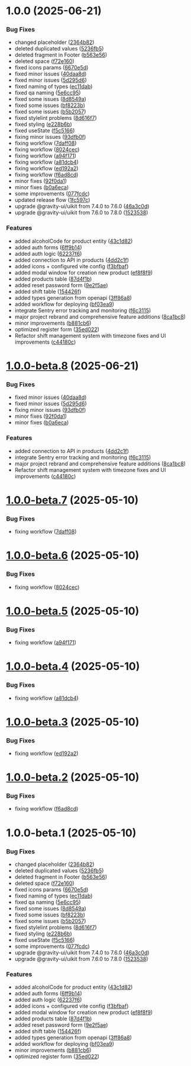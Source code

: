 # 1.0.0 (2025-06-21)


### Bug Fixes

* changed placeholder ([2364b82](https://github.com/thevladbog/cider-code-frontend/commit/2364b82e6c426f51dccd5a711e191ed333f2bea2))
* deleted duplicated values ([5236fb5](https://github.com/thevladbog/cider-code-frontend/commit/5236fb51322d33f5dfe3f4ad2ab175d93ceeb334))
* deleted fragment in Footer ([b563e56](https://github.com/thevladbog/cider-code-frontend/commit/b563e56cd3508cf054ec92f8bc6d95be154b5781))
* deleted space ([f72e160](https://github.com/thevladbog/cider-code-frontend/commit/f72e1604e7c4709a5ed98f8923e20a256a9a185f))
* fixed icons params ([6670e5d](https://github.com/thevladbog/cider-code-frontend/commit/6670e5d873a3e82f0dbeca518a22a0856e4eea30))
* fixed minor issues ([40daa8d](https://github.com/thevladbog/cider-code-frontend/commit/40daa8d568043fecc5ca6853a147b3c883ccaefa))
* fixed minor issues ([5d295d6](https://github.com/thevladbog/cider-code-frontend/commit/5d295d656bd207bd8d95695b2ddb223c75161213))
* fixed naming of types ([ec11dab](https://github.com/thevladbog/cider-code-frontend/commit/ec11dab3e80289f5403f52726bd404360b356b85))
* fixed qa naming ([5e6cc95](https://github.com/thevladbog/cider-code-frontend/commit/5e6cc957e464a899764f720a2eb0e6ff49cede32))
* fixed some issues ([8d8549a](https://github.com/thevladbog/cider-code-frontend/commit/8d8549aea9f44013c078cf839524dcafaac6d0e2))
* fixed some issues ([bf8223b](https://github.com/thevladbog/cider-code-frontend/commit/bf8223b3e9e8ff0bd0b2e09e3d27c9d062ea4c60))
* fixed some issues ([b5b2057](https://github.com/thevladbog/cider-code-frontend/commit/b5b20571ec3a0a1412b0930e6cb9cd4e8355dc41))
* fixed stylelint problems ([8d616f7](https://github.com/thevladbog/cider-code-frontend/commit/8d616f748fff7281f5760bc2865caa68c2f44396))
* fixed styling ([e228b6b](https://github.com/thevladbog/cider-code-frontend/commit/e228b6be35cd259642f0bf721e0ed96e1427ca8e))
* fixed useState ([f5c5166](https://github.com/thevladbog/cider-code-frontend/commit/f5c5166bac605f896d1d2f4768bd7b115ce06b2c))
* fixing minor issues ([93dfb0f](https://github.com/thevladbog/cider-code-frontend/commit/93dfb0f774962f904a9928a6e1944ab0f709d2f2))
* fixing workflow ([7daff08](https://github.com/thevladbog/cider-code-frontend/commit/7daff08d282dc3649d53baed82c53a18195f2e89))
* fixing workflow ([8024cec](https://github.com/thevladbog/cider-code-frontend/commit/8024cec50e1c5c10a42849ff6396f85dde14e612))
* fixing workflow ([a94f171](https://github.com/thevladbog/cider-code-frontend/commit/a94f17115fc9e5bb294ef2ad519f9fc1180bfb34))
* fixing workflow ([a81dcb4](https://github.com/thevladbog/cider-code-frontend/commit/a81dcb4bbaa1fc910463eb36a7e9804be4d49452))
* fixing workflow ([ed192a2](https://github.com/thevladbog/cider-code-frontend/commit/ed192a2ee3b85e3a1b36c610966eafb790eac37c))
* fixing workflow ([f6ad8cd](https://github.com/thevladbog/cider-code-frontend/commit/f6ad8cd2d322ac3d13fcd24278db5e068278504c))
* minor fixes ([92f0da1](https://github.com/thevladbog/cider-code-frontend/commit/92f0da1211fd90884324a1b27e10e54b6c3410a6))
* minor fixes ([b0a6eca](https://github.com/thevladbog/cider-code-frontend/commit/b0a6eca30ce587ef81f9bbbdf9bf184b829e0a93))
* some improvements ([077fcdc](https://github.com/thevladbog/cider-code-frontend/commit/077fcdc72d2dba6d89502479f53fd4a19ecb5680))
* updated release flow ([1fc597c](https://github.com/thevladbog/cider-code-frontend/commit/1fc597c475e167d4d49e9b632fbe72a47c377240))
* upgrade @gravity-ui/uikit from 7.4.0 to 7.6.0 ([46a3c0d](https://github.com/thevladbog/cider-code-frontend/commit/46a3c0d1bd2307b8b0838eb3da75500a4c4592fe))
* upgrade @gravity-ui/uikit from 7.6.0 to 7.8.0 ([1523538](https://github.com/thevladbog/cider-code-frontend/commit/1523538c2b2553c08d7396e376e3eb75449c728d))


### Features

* added alcoholCode for product entity ([43c1d82](https://github.com/thevladbog/cider-code-frontend/commit/43c1d826fbf3b612f0b816e41ed74b34d693d18f))
* added auth forms ([6ff9b14](https://github.com/thevladbog/cider-code-frontend/commit/6ff9b147b5e3f29198d602c70136039f269106ab))
* added auth logic ([62237f6](https://github.com/thevladbog/cider-code-frontend/commit/62237f60e9452e942da9779d06c6ef15c2bf44f7))
* added connection to API in products ([4dd2c1f](https://github.com/thevladbog/cider-code-frontend/commit/4dd2c1f95a9c340987a69ed8fbfa80f29384b061))
* added icons + configured vite config ([f3bfbaf](https://github.com/thevladbog/cider-code-frontend/commit/f3bfbaff129f9ca78f414f7b0181f3b2af8ac67e))
* added modal window for creation new product ([ef8f8f9](https://github.com/thevladbog/cider-code-frontend/commit/ef8f8f970217be0e79974732d8cb86ea05a70e21))
* added products table ([87d4f1b](https://github.com/thevladbog/cider-code-frontend/commit/87d4f1be4cf4e04292705ad2331f9ae5c25d8e8e))
* added reset password form ([9e2f5ae](https://github.com/thevladbog/cider-code-frontend/commit/9e2f5ae43b6e5cf8b6cf703ee36f480c3f2f1533))
* added shift table ([154426f](https://github.com/thevladbog/cider-code-frontend/commit/154426f63558073fa8d5ee6c5fa0caeda36ad8ec))
* added types generation from openapi ([3ff86a8](https://github.com/thevladbog/cider-code-frontend/commit/3ff86a86397c63b2c6c5ec88b46a19ab264e0c69))
* added workflow for deploying ([bf03ea9](https://github.com/thevladbog/cider-code-frontend/commit/bf03ea99f4e74909af4918aea0a7811f88519668))
* integrate Sentry error tracking and monitoring ([f6c3115](https://github.com/thevladbog/cider-code-frontend/commit/f6c3115785b5e9a5ce1b60709b39c55398a88c80))
* major project rebrand and comprehensive feature additions ([8ca1bc8](https://github.com/thevladbog/cider-code-frontend/commit/8ca1bc85b26cb8ab5d481a15921fd5321904484e))
* minor improvements ([b881cb6](https://github.com/thevladbog/cider-code-frontend/commit/b881cb61fa6cb69eba6c98fca8b0484b6098f9e9))
* optimized register form ([35ed022](https://github.com/thevladbog/cider-code-frontend/commit/35ed022aed7e217974626cd5076069c24eac0c55))
* Refactor shift management system with timezone fixes and UI improvements ([c44180c](https://github.com/thevladbog/cider-code-frontend/commit/c44180c6cbec3db5f4b6bae0ff15c0cc1a790204))

# [1.0.0-beta.8](https://github.com/thevladbog/cider-code-frontend/compare/v1.0.0-beta.7...v1.0.0-beta.8) (2025-06-21)


### Bug Fixes

* fixed minor issues ([40daa8d](https://github.com/thevladbog/cider-code-frontend/commit/40daa8d568043fecc5ca6853a147b3c883ccaefa))
* fixed minor issues ([5d295d6](https://github.com/thevladbog/cider-code-frontend/commit/5d295d656bd207bd8d95695b2ddb223c75161213))
* fixing minor issues ([93dfb0f](https://github.com/thevladbog/cider-code-frontend/commit/93dfb0f774962f904a9928a6e1944ab0f709d2f2))
* minor fixes ([92f0da1](https://github.com/thevladbog/cider-code-frontend/commit/92f0da1211fd90884324a1b27e10e54b6c3410a6))
* minor fixes ([b0a6eca](https://github.com/thevladbog/cider-code-frontend/commit/b0a6eca30ce587ef81f9bbbdf9bf184b829e0a93))


### Features

* added connection to API in products ([4dd2c1f](https://github.com/thevladbog/cider-code-frontend/commit/4dd2c1f95a9c340987a69ed8fbfa80f29384b061))
* integrate Sentry error tracking and monitoring ([f6c3115](https://github.com/thevladbog/cider-code-frontend/commit/f6c3115785b5e9a5ce1b60709b39c55398a88c80))
* major project rebrand and comprehensive feature additions ([8ca1bc8](https://github.com/thevladbog/cider-code-frontend/commit/8ca1bc85b26cb8ab5d481a15921fd5321904484e))
* Refactor shift management system with timezone fixes and UI improvements ([c44180c](https://github.com/thevladbog/cider-code-frontend/commit/c44180c6cbec3db5f4b6bae0ff15c0cc1a790204))

# [1.0.0-beta.7](https://github.com/thevladbog/cider-code-frontend/compare/v1.0.0-beta.6...v1.0.0-beta.7) (2025-05-10)


### Bug Fixes

* fixing workflow ([7daff08](https://github.com/thevladbog/cider-code-frontend/commit/7daff08d282dc3649d53baed82c53a18195f2e89))

# [1.0.0-beta.6](https://github.com/thevladbog/cider-code-frontend/compare/v1.0.0-beta.5...v1.0.0-beta.6) (2025-05-10)


### Bug Fixes

* fixing workflow ([8024cec](https://github.com/thevladbog/cider-code-frontend/commit/8024cec50e1c5c10a42849ff6396f85dde14e612))

# [1.0.0-beta.5](https://github.com/thevladbog/cider-code-frontend/compare/v1.0.0-beta.4...v1.0.0-beta.5) (2025-05-10)


### Bug Fixes

* fixing workflow ([a94f171](https://github.com/thevladbog/cider-code-frontend/commit/a94f17115fc9e5bb294ef2ad519f9fc1180bfb34))

# [1.0.0-beta.4](https://github.com/thevladbog/cider-code-frontend/compare/v1.0.0-beta.3...v1.0.0-beta.4) (2025-05-10)


### Bug Fixes

* fixing workflow ([a81dcb4](https://github.com/thevladbog/cider-code-frontend/commit/a81dcb4bbaa1fc910463eb36a7e9804be4d49452))

# [1.0.0-beta.3](https://github.com/thevladbog/cider-code-frontend/compare/v1.0.0-beta.2...v1.0.0-beta.3) (2025-05-10)


### Bug Fixes

* fixing workflow ([ed192a2](https://github.com/thevladbog/cider-code-frontend/commit/ed192a2ee3b85e3a1b36c610966eafb790eac37c))

# [1.0.0-beta.2](https://github.com/thevladbog/cider-code-frontend/compare/v1.0.0-beta.1...v1.0.0-beta.2) (2025-05-10)


### Bug Fixes

* fixing workflow ([f6ad8cd](https://github.com/thevladbog/cider-code-frontend/commit/f6ad8cd2d322ac3d13fcd24278db5e068278504c))

# 1.0.0-beta.1 (2025-05-10)


### Bug Fixes

* changed placeholder ([2364b82](https://github.com/thevladbog/cider-code-frontend/commit/2364b82e6c426f51dccd5a711e191ed333f2bea2))
* deleted duplicated values ([5236fb5](https://github.com/thevladbog/cider-code-frontend/commit/5236fb51322d33f5dfe3f4ad2ab175d93ceeb334))
* deleted fragment in Footer ([b563e56](https://github.com/thevladbog/cider-code-frontend/commit/b563e56cd3508cf054ec92f8bc6d95be154b5781))
* deleted space ([f72e160](https://github.com/thevladbog/cider-code-frontend/commit/f72e1604e7c4709a5ed98f8923e20a256a9a185f))
* fixed icons params ([6670e5d](https://github.com/thevladbog/cider-code-frontend/commit/6670e5d873a3e82f0dbeca518a22a0856e4eea30))
* fixed naming of types ([ec11dab](https://github.com/thevladbog/cider-code-frontend/commit/ec11dab3e80289f5403f52726bd404360b356b85))
* fixed qa naming ([5e6cc95](https://github.com/thevladbog/cider-code-frontend/commit/5e6cc957e464a899764f720a2eb0e6ff49cede32))
* fixed some issues ([8d8549a](https://github.com/thevladbog/cider-code-frontend/commit/8d8549aea9f44013c078cf839524dcafaac6d0e2))
* fixed some issues ([bf8223b](https://github.com/thevladbog/cider-code-frontend/commit/bf8223b3e9e8ff0bd0b2e09e3d27c9d062ea4c60))
* fixed some issues ([b5b2057](https://github.com/thevladbog/cider-code-frontend/commit/b5b20571ec3a0a1412b0930e6cb9cd4e8355dc41))
* fixed stylelint problems ([8d616f7](https://github.com/thevladbog/cider-code-frontend/commit/8d616f748fff7281f5760bc2865caa68c2f44396))
* fixed styling ([e228b6b](https://github.com/thevladbog/cider-code-frontend/commit/e228b6be35cd259642f0bf721e0ed96e1427ca8e))
* fixed useState ([f5c5166](https://github.com/thevladbog/cider-code-frontend/commit/f5c5166bac605f896d1d2f4768bd7b115ce06b2c))
* some improvements ([077fcdc](https://github.com/thevladbog/cider-code-frontend/commit/077fcdc72d2dba6d89502479f53fd4a19ecb5680))
* upgrade @gravity-ui/uikit from 7.4.0 to 7.6.0 ([46a3c0d](https://github.com/thevladbog/cider-code-frontend/commit/46a3c0d1bd2307b8b0838eb3da75500a4c4592fe))
* upgrade @gravity-ui/uikit from 7.6.0 to 7.8.0 ([1523538](https://github.com/thevladbog/cider-code-frontend/commit/1523538c2b2553c08d7396e376e3eb75449c728d))


### Features

* added alcoholCode for product entity ([43c1d82](https://github.com/thevladbog/cider-code-frontend/commit/43c1d826fbf3b612f0b816e41ed74b34d693d18f))
* added auth forms ([6ff9b14](https://github.com/thevladbog/cider-code-frontend/commit/6ff9b147b5e3f29198d602c70136039f269106ab))
* added auth logic ([62237f6](https://github.com/thevladbog/cider-code-frontend/commit/62237f60e9452e942da9779d06c6ef15c2bf44f7))
* added icons + configured vite config ([f3bfbaf](https://github.com/thevladbog/cider-code-frontend/commit/f3bfbaff129f9ca78f414f7b0181f3b2af8ac67e))
* added modal window for creation new product ([ef8f8f9](https://github.com/thevladbog/cider-code-frontend/commit/ef8f8f970217be0e79974732d8cb86ea05a70e21))
* added products table ([87d4f1b](https://github.com/thevladbog/cider-code-frontend/commit/87d4f1be4cf4e04292705ad2331f9ae5c25d8e8e))
* added reset password form ([9e2f5ae](https://github.com/thevladbog/cider-code-frontend/commit/9e2f5ae43b6e5cf8b6cf703ee36f480c3f2f1533))
* added shift table ([154426f](https://github.com/thevladbog/cider-code-frontend/commit/154426f63558073fa8d5ee6c5fa0caeda36ad8ec))
* added types generation from openapi ([3ff86a8](https://github.com/thevladbog/cider-code-frontend/commit/3ff86a86397c63b2c6c5ec88b46a19ab264e0c69))
* added workflow for deploying ([bf03ea9](https://github.com/thevladbog/cider-code-frontend/commit/bf03ea99f4e74909af4918aea0a7811f88519668))
* minor improvements ([b881cb6](https://github.com/thevladbog/cider-code-frontend/commit/b881cb61fa6cb69eba6c98fca8b0484b6098f9e9))
* optimized register form ([35ed022](https://github.com/thevladbog/cider-code-frontend/commit/35ed022aed7e217974626cd5076069c24eac0c55))
